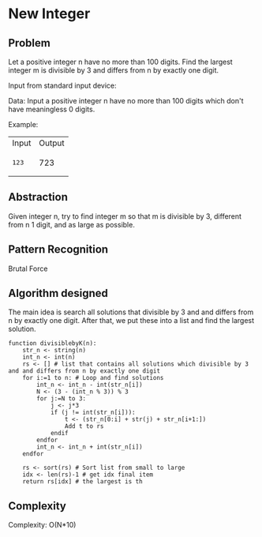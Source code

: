 # New Integer

## Problem

Let a positive integer n have no more than 100 digits. Find the largest integer m is divisible by 3 and differs from n by exactly one digit.

Input from standard input device:

Data: Input a positive integer n have no more than 100 digits which don't have meaningless 0 digits. 

Example:


<table>
<tbody>
<tr>
<td>Input</td>
<td>Output</td>
</tr>
<tr>
<td>
<p><tt>123</tt></p>
</td>
<td>723</td>
</tr>
</tbody>
</table>

## Abstraction

Given integer n, try to find integer m so that m is divisible by 3, different from n 1 digit, and as large as possible.

## Pattern Recognition

Brutal Force

## Algorithm designed

The main idea is search all solutions that divisible by 3 and and differs from n by exactly one digit. After that, we put these into a list and find the largest solution.

```
function divisiblebyK(n):
    str_n <- string(n)
    int_n <- int(n)
    rs <- [] # list that contains all solutions which divisible by 3 and and differs from n by exactly one digit
    for i:=1 to n: # Loop and find solutions
        int_n <- int_n - int(str_n[i])
        N <- (3 - (int_n % 3)) % 3
        for j:=N to 3:
            j <- j*3
            if (j != int(str_n[i])):
                t <- (str_n[0:i] + str(j) + str_n[i+1:])
                Add t to rs
            endif
        endfor
        int_n <- int_n + int(str_n[i])
    endfor

    rs <- sort(rs) # Sort list from small to large
    idx <- len(rs)-1 # get idx final item
    return rs[idx] # the largest is th
```

## Complexity

Complexity: O(N*10)